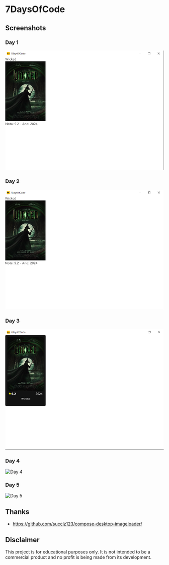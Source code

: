 # 7DaysOfCode

## Screenshots

### Day 1

![Day 1](src/main/resources/capturasDeTelaDias/dia1.png)

### Day 2

![Day 2](src/main/resources/capturasDeTelaDias/dia2.png)

### Day 3

![Day 3](src/main/resources/capturasDeTelaDias/dia3.png)

### Day 4

![Day 4](src/main/resources/capturasDeTelaDias/dia4.gif)

### Day 5

![Day 5](src/main/resources/capturasDeTelaDias/dia5.gif)

## Thanks

- https://github.com/succlz123/compose-desktop-imageloader/

## Disclaimer

This project is for educational purposes only. It is not intended to be a commercial product and no profit is being made
from its development.